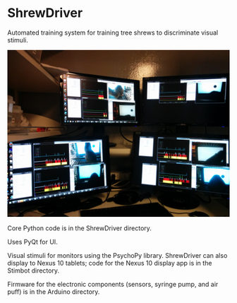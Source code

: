 ShrewDriver
===========

Automated training system for training tree shrews to discriminate visual stimuli.

![Training seven shrews simultaneously](https://github.com/fitzlab/ShrewDriver/blob/master/Documentation/seven_shrews.jpg)

Core Python code is in the ShrewDriver directory. 

Uses PyQt for UI.

Visual stimuli for monitors using the PsychoPy library. ShrewDriver can also display to Nexus 10 tablets; code for the Nexus 10 display app is in the Stimbot directory.

Firmware for the electronic components (sensors, syringe pump, and air puff) is in the Arduino directory.
